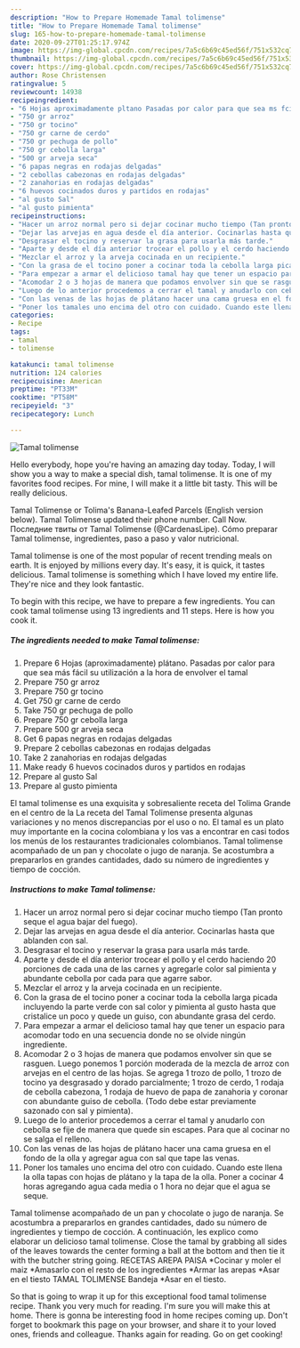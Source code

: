 ```yaml
---
description: "How to Prepare Homemade Tamal tolimense"
title: "How to Prepare Homemade Tamal tolimense"
slug: 165-how-to-prepare-homemade-tamal-tolimense
date: 2020-09-27T01:25:17.974Z
image: https://img-global.cpcdn.com/recipes/7a5c6b69c45ed56f/751x532cq70/tamal-tolimense-foto-principal.jpg
thumbnail: https://img-global.cpcdn.com/recipes/7a5c6b69c45ed56f/751x532cq70/tamal-tolimense-foto-principal.jpg
cover: https://img-global.cpcdn.com/recipes/7a5c6b69c45ed56f/751x532cq70/tamal-tolimense-foto-principal.jpg
author: Rose Christensen
ratingvalue: 5
reviewcount: 14938
recipeingredient:
- "6 Hojas aproximadamente pltano Pasadas por calor para que sea ms fcil su utilizacin a la hora de envolver el tamal"
- "750 gr arroz"
- "750 gr tocino"
- "750 gr carne de cerdo"
- "750 gr pechuga de pollo"
- "750 gr cebolla larga"
- "500 gr arveja seca"
- "6 papas negras en rodajas delgadas"
- "2 cebollas cabezonas en rodajas delgadas"
- "2 zanahorias en rodajas delgadas"
- "6 huevos cocinados duros y partidos en rodajas"
- "al gusto Sal"
- "al gusto pimienta"
recipeinstructions:
- "Hacer un arroz normal pero si dejar cocinar mucho tiempo (Tan pronto seque el agua bajar del fuego)."
- "Dejar las arvejas en agua desde el día anterior. Cocinarlas hasta que ablanden con sal."
- "Desgrasar el tocino y reservar la grasa para usarla más tarde."
- "Aparte y desde el día anterior trocear el pollo y el cerdo haciendo 20 porciones de cada una de las carnes y agregarle color sal pimienta y abundante cebolla por cada para que agarre sabor."
- "Mezclar el arroz y la arveja cocinada en un recipiente."
- "Con la grasa de el tocino poner a cocinar toda la cebolla larga picada incluyendo la parte verde con sal color y pimienta al gusto hasta que cristalice un poco y quede un guiso, con abundante grasa del cerdo."
- "Para empezar a armar el delicioso tamal hay que tener un espacio para acomodar todo en una secuencia donde no se olvide ningún ingrediente."
- "Acomodar 2 o 3 hojas de manera que podamos envolver sin que se rasguen. Luego ponemos 1 porción moderada de la mezcla de arroz con arvejas en el centro de las hojas. Se agrega 1 trozo de pollo, 1 trozo de tocino ya desgrasado y dorado parcialmente; 1 trozo de cerdo, 1 rodaja de cebolla cabezona, 1 rodaja de huevo de papa de zanahoria y coronar con abundante guiso de cebolla. (Todo debe estar previamente sazonado con sal y pimienta)."
- "Luego de lo anterior procedemos a cerrar el tamal y anudarlo con cebolla se fije de manera que quede sin escapes. Para que al cocinar no se salga el relleno."
- "Con las venas de las hojas de plátano hacer una cama gruesa en el fondo de la olla y agregar agua con sal que tape las venas."
- "Poner los tamales uno encima del otro con cuidado. Cuando este llena la olla tapas con hojas de plátano y la tapa de la olla. Poner a cocinar 4 horas agregando agua cada media o 1 hora no dejar que el agua se seque."
categories:
- Recipe
tags:
- tamal
- tolimense

katakunci: tamal tolimense 
nutrition: 124 calories
recipecuisine: American
preptime: "PT33M"
cooktime: "PT58M"
recipeyield: "3"
recipecategory: Lunch

---
```



![Tamal tolimense](https://img-global.cpcdn.com/recipes/7a5c6b69c45ed56f/751x532cq70/tamal-tolimense-foto-principal.jpg)

Hello everybody, hope you're having an amazing day today. Today, I will show you a way to make a special dish, tamal tolimense. It is one of my favorites food recipes. For mine, I will make it a little bit tasty. This will be really delicious.

Tamal Tolimense or Tolima&#39;s Banana-Leafed Parcels (English version below). Tamal Tolimense updated their phone number. Call Now. Последние твиты от Tamal Tolimense (@CardenasLipe). Cómo preparar Tamal tolimense, ingredientes, paso a paso y valor nutricional.

Tamal tolimense is one of the most popular of recent trending meals on earth. It is enjoyed by millions every day. It's easy, it is quick, it tastes delicious. Tamal tolimense is something which I have loved my entire life. They're nice and they look fantastic.


To begin with this recipe, we have to prepare a few ingredients. You can cook tamal tolimense using 13 ingredients and 11 steps. Here is how you cook it.

<!--inarticleads1-->

##### The ingredients needed to make Tamal tolimense:

1. Prepare 6 Hojas (aproximadamente) plátano. Pasadas por calor para que sea más fácil su utilización a la hora de envolver el tamal
1. Prepare 750 gr arroz
1. Prepare 750 gr tocino
1. Get 750 gr carne de cerdo
1. Take 750 gr pechuga de pollo
1. Prepare 750 gr cebolla larga
1. Prepare 500 gr arveja seca
1. Get 6 papas negras en rodajas delgadas
1. Prepare 2 cebollas cabezonas en rodajas delgadas
1. Take 2 zanahorias en rodajas delgadas
1. Make ready 6 huevos cocinados duros y partidos en rodajas
1. Prepare al gusto Sal
1. Prepare al gusto pimienta


El tamal tolimense es una exquisita y sobresaliente receta del Tolima Grande en el centro de la La receta del Tamal Tolimense presenta algunas variaciones y no menos discrepancias por el uso o no. El tamal es un plato muy importante en la cocina colombiana y los vas a encontrar en casi todos los menús de los restaurantes tradicionales colombianos. Tamal tolimense acompañado de un pan y chocolate o jugo de naranja. Se acostumbra a prepararlos en grandes cantidades, dado su número de ingredientes y tiempo de cocción. 

<!--inarticleads2-->

##### Instructions to make Tamal tolimense:

1. Hacer un arroz normal pero si dejar cocinar mucho tiempo (Tan pronto seque el agua bajar del fuego).
1. Dejar las arvejas en agua desde el día anterior. Cocinarlas hasta que ablanden con sal.
1. Desgrasar el tocino y reservar la grasa para usarla más tarde.
1. Aparte y desde el día anterior trocear el pollo y el cerdo haciendo 20 porciones de cada una de las carnes y agregarle color sal pimienta y abundante cebolla por cada para que agarre sabor.
1. Mezclar el arroz y la arveja cocinada en un recipiente.
1. Con la grasa de el tocino poner a cocinar toda la cebolla larga picada incluyendo la parte verde con sal color y pimienta al gusto hasta que cristalice un poco y quede un guiso, con abundante grasa del cerdo.
1. Para empezar a armar el delicioso tamal hay que tener un espacio para acomodar todo en una secuencia donde no se olvide ningún ingrediente.
1. Acomodar 2 o 3 hojas de manera que podamos envolver sin que se rasguen. Luego ponemos 1 porción moderada de la mezcla de arroz con arvejas en el centro de las hojas. Se agrega 1 trozo de pollo, 1 trozo de tocino ya desgrasado y dorado parcialmente; 1 trozo de cerdo, 1 rodaja de cebolla cabezona, 1 rodaja de huevo de papa de zanahoria y coronar con abundante guiso de cebolla. (Todo debe estar previamente sazonado con sal y pimienta).
1. Luego de lo anterior procedemos a cerrar el tamal y anudarlo con cebolla se fije de manera que quede sin escapes. Para que al cocinar no se salga el relleno.
1. Con las venas de las hojas de plátano hacer una cama gruesa en el fondo de la olla y agregar agua con sal que tape las venas.
1. Poner los tamales uno encima del otro con cuidado. Cuando este llena la olla tapas con hojas de plátano y la tapa de la olla. Poner a cocinar 4 horas agregando agua cada media o 1 hora no dejar que el agua se seque.


Tamal tolimense acompañado de un pan y chocolate o jugo de naranja. Se acostumbra a prepararlos en grandes cantidades, dado su número de ingredientes y tiempo de cocción. A continuación, les explico como elaborar un delicioso tamal tolimense. Close the tamal by grabbing all sides of the leaves towards the center forming a ball at the bottom and then tie it with the butcher string going. RECETAS AREPA PAISA *Cocinar y moler el maiz *Amasarlo con el resto de los ingredientes *Armar las arepas *Asar en el tiesto TAMAL TOLIMENSE Bandeja *Asar en el tiesto. 

So that is going to wrap it up for this exceptional food tamal tolimense recipe. Thank you very much for reading. I'm sure you will make this at home. There is gonna be interesting food in home recipes coming up. Don't forget to bookmark this page on your browser, and share it to your loved ones, friends and colleague. Thanks again for reading. Go on get cooking!
